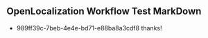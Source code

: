 ## OpenLocalization Workflow Test MarkDown
* 989ff39c-7beb-4e4e-bd71-e88ba8a3cdf8 thanks!

<!--HONumber=Aug16_HO3-->


